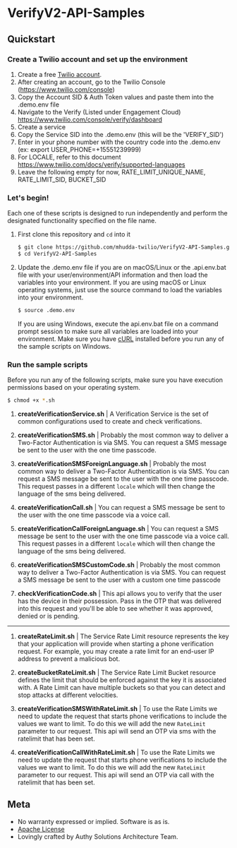 # VerifyV2-API-Samples

## Quickstart

### Create a Twilio account and set up the environment 

1) Create a free [Twilio account](https://www.twilio.com/try-twilio). 
2) After creating an account, go to the Twilio Console (https://www.twilio.com/console)  
3) Copy the Account SID & Auth Token values and paste them into the .demo.env file
3) Navigate to the Verify (Listed under Engagement Cloud)
	https://www.twilio.com/console/verify/dashboard
4) Create a service 
5) Copy the Service SID into the .demo.env (this will be the 'VERIFY_SID')
6) Enter in your phone number with the country code into the .demo.env (ex: export USER_PHONE=+15551239999)
7) For LOCALE, refer to this document https://www.twilio.com/docs/verify/supported-languages
8) Leave the following empty for now, RATE_LIMIT_UNIQUE_NAME, RATE_LIMIT_SID, BUCKET_SID



### Let's begin! 
Each one of these scripts is designed to run independently and perform the designated functionality specified on the file name.

1. First clone this repository and `cd` into it

   ```bash
   $ git clone https://github.com/mhudda-twilio/VerifyV2-API-Samples.git
   $ cd VerifyV2-API-Samples
   ```

1. Update the .demo.env file if you are on macOS/Linux or the .api.env.bat file with your user/environment/API information and then load the variables into your environment. If you are using macOS or Linux operating systems, just use the source command to load the variables into your environment.
 
   ```bash
   $ source .demo.env
   ```

   If you are using Windows, execute the api.env.bat file on a command prompt session to make sure all variables are loaded into your environment. Make sure you have [cURL](https://curl.haxx.se/download.html) installed before you run any of the sample scripts on Windows.

### Run the sample scripts

Before you run any of the following scripts, make sure you have execution permissions based on your operating system.

   ```bash
   $ chmod +x *.sh
   ```

1. **createVerificationService.sh** | A Verification Service is the set of common configurations used to create and check verifications. 

1. **createVerificationSMS.sh** | Probably the most common way to deliver a Two-Factor Authentication is via SMS. You can request a SMS message be sent to the user with the one time passcode.

1. **createVerificationSMSForeignLanguage.sh** | Probably the most common way to deliver a Two-Factor Authentication is via SMS. You can request a SMS message be sent to the user with the one time passcode. This request passes in a different `locale` which will then change the language of the sms being delivered.

1. **createVerificationCall.sh** | You can request a SMS message be sent to the user with the one time passcode via a voice call.

1. **createVerificationCallForeignLanguage.sh** | You can request a SMS message be sent to the user with the one time passcode via a voice call. This request passes in a different `locale` which will then change the language of the sms being delivered.

1. **createVerificationSMSCustomCode.sh** | Probably the most common way to deliver a Two-Factor Authentication is via SMS. You can request a SMS message be sent to the user with a custom one time passcode

1. **checkVerificationCode.sh** | This api allows you to verify that the user has the device in their possession. Pass in the OTP that was delivered into this request and you'll be able to see whether it was approved, denied or is pending. 

------------------------------------------------------------------------------------

1. **createRateLimit.sh** | The Service Rate Limit resource represents the key that your application will provide when starting a phone verification request. For example, you may create a rate limit for an end-user IP address to prevent a malicious bot.

1. **createBucketRateLimit.sh** | The Service Rate Limit Bucket resource defines the limit that should be enforced against the key it is associated with. A Rate Limit can have multiple buckets so that you can detect and stop attacks at different velocities.

1. **createVerificationSMSWithRateLimit.sh** | To use the Rate Limits we need to update the request that starts phone verifications to include the values we want to limit. To do this we will add the new `RateLimit` parameter to our request. This api will send an OTP via sms with the ratelimit that has been set.

1. **createVerificationCallWithRateLimit.sh** | To use the Rate Limits we need to update the request that starts phone verifications to include the values we want to limit. To do this we will add the new `RateLimit` parameter to our request. This api will send an OTP via call with the ratelimit that has been set.



## Meta

* No warranty expressed or implied. Software is as is.
* [Apache License](https://opensource.org/licenses/Apache-2.0)
* Lovingly crafted by Authy Solutions Architecture Team.



